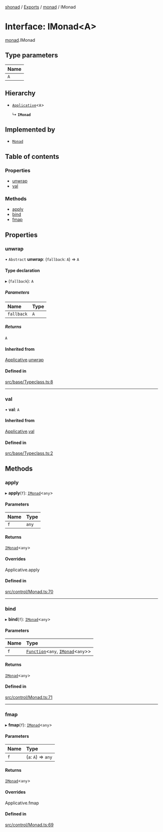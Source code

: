 [shonad](../README.md) / [Exports](../modules.md) / [monad](../modules/monad.md) / IMonad

# Interface: IMonad<A\>

[monad](../modules/monad.md).IMonad

## Type parameters

| Name |
| :------ |
| `A` |

## Hierarchy

- [`Applicative`](../classes/applicative.Applicative.md)<`A`\>

  ↳ **`IMonad`**

## Implemented by

- [`Monad`](../classes/monad.Monad.md)

## Table of contents

### Properties

- [unwrap](monad.IMonad.md#unwrap)
- [val](monad.IMonad.md#val)

### Methods

- [apply](monad.IMonad.md#apply)
- [bind](monad.IMonad.md#bind)
- [fmap](monad.IMonad.md#fmap)

## Properties

### unwrap

• `Abstract` **unwrap**: (`fallback`: `A`) => `A`

#### Type declaration

▸ (`fallback`): `A`

##### Parameters

| Name | Type |
| :------ | :------ |
| `fallback` | `A` |

##### Returns

`A`

#### Inherited from

[Applicative](../classes/applicative.Applicative.md).[unwrap](../classes/applicative.Applicative.md#unwrap)

#### Defined in

[src/base/Typeclass.ts:8](https://github.com/jonlaing/shonad/blob/b68ed04/src/base/Typeclass.ts#L8)

___

### val

• **val**: `A`

#### Inherited from

[Applicative](../classes/applicative.Applicative.md).[val](../classes/applicative.Applicative.md#val)

#### Defined in

[src/base/Typeclass.ts:2](https://github.com/jonlaing/shonad/blob/b68ed04/src/base/Typeclass.ts#L2)

## Methods

### apply

▸ **apply**(`f`): [`IMonad`](monad.IMonad.md)<`any`\>

#### Parameters

| Name | Type |
| :------ | :------ |
| `f` | `any` |

#### Returns

[`IMonad`](monad.IMonad.md)<`any`\>

#### Overrides

Applicative.apply

#### Defined in

[src/control/Monad.ts:70](https://github.com/jonlaing/shonad/blob/b68ed04/src/control/Monad.ts#L70)

___

### bind

▸ **bind**(`f`): [`IMonad`](monad.IMonad.md)<`any`\>

#### Parameters

| Name | Type |
| :------ | :------ |
| `f` | [`Function`](../modules/func.md#function)<`any`, [`IMonad`](monad.IMonad.md)<`any`\>\> |

#### Returns

[`IMonad`](monad.IMonad.md)<`any`\>

#### Defined in

[src/control/Monad.ts:71](https://github.com/jonlaing/shonad/blob/b68ed04/src/control/Monad.ts#L71)

___

### fmap

▸ **fmap**(`f`): [`IMonad`](monad.IMonad.md)<`any`\>

#### Parameters

| Name | Type |
| :------ | :------ |
| `f` | (`a`: `A`) => `any` |

#### Returns

[`IMonad`](monad.IMonad.md)<`any`\>

#### Overrides

Applicative.fmap

#### Defined in

[src/control/Monad.ts:69](https://github.com/jonlaing/shonad/blob/b68ed04/src/control/Monad.ts#L69)
